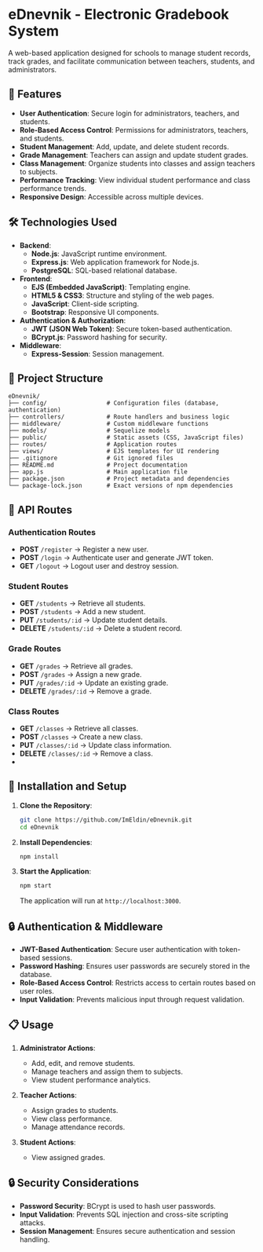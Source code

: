 # eDnevnik - Electronic Gradebook System

A web-based application designed for schools to manage student records, track grades, and facilitate communication between teachers, students, and administrators.

## 🚀 Features

- **User Authentication**: Secure login for administrators, teachers, and students.
- **Role-Based Access Control**: Permissions for administrators, teachers, and students.
- **Student Management**: Add, update, and delete student records.
- **Grade Management**: Teachers can assign and update student grades.
- **Class Management**: Organize students into classes and assign teachers to subjects.
- **Performance Tracking**: View individual student performance and class performance trends.
- **Responsive Design**: Accessible across multiple devices.

## 🛠️ Technologies Used

- **Backend**:
  - **Node.js**: JavaScript runtime environment.
  - **Express.js**: Web application framework for Node.js.
  - **PostgreSQL**: SQL-based relational database.
- **Frontend**:
  - **EJS (Embedded JavaScript)**: Templating engine.
  - **HTML5 & CSS3**: Structure and styling of the web pages.
  - **JavaScript**: Client-side scripting.
  - **Bootstrap**: Responsive UI components.
- **Authentication & Authorization**:
  - **JWT (JSON Web Token)**: Secure token-based authentication.
  - **BCrypt.js**: Password hashing for security.
- **Middleware**:
  - **Express-Session**: Session management.

## 📂 Project Structure

```
eDnevnik/
├── config/                 # Configuration files (database, authentication)
├── controllers/            # Route handlers and business logic
├── middleware/             # Custom middleware functions
├── models/                 # Sequelize models
├── public/                 # Static assets (CSS, JavaScript files)
├── routes/                 # Application routes
├── views/                  # EJS templates for UI rendering
├── .gitignore              # Git ignored files
├── README.md               # Project documentation
├── app.js                  # Main application file
├── package.json            # Project metadata and dependencies
└── package-lock.json       # Exact versions of npm dependencies
```

## 📜 API Routes

### **Authentication Routes**
- **POST** `/register` → Register a new user.
- **POST** `/login` → Authenticate user and generate JWT token.
- **GET** `/logout` → Logout user and destroy session.

### **Student Routes**
- **GET** `/students` → Retrieve all students.
- **POST** `/students` → Add a new student.
- **PUT** `/students/:id` → Update student details.
- **DELETE** `/students/:id` → Delete a student record.

### **Grade Routes**
- **GET** `/grades` → Retrieve all grades.
- **POST** `/grades` → Assign a new grade.
- **PUT** `/grades/:id` → Update an existing grade.
- **DELETE** `/grades/:id` → Remove a grade.

### **Class Routes**
- **GET** `/classes` → Retrieve all classes.
- **POST** `/classes` → Create a new class.
- **PUT** `/classes/:id` → Update class information.
- **DELETE** `/classes/:id` → Remove a class.
- 
## 📜 Installation and Setup

1. **Clone the Repository**:
   ```bash
   git clone https://github.com/ImEldin/eDnevnik.git
   cd eDnevnik
   ```
2. **Install Dependencies**:
   ```bash
   npm install
   ```
3. **Start the Application**:
   ```bash
   npm start
   ```
   The application will run at `http://localhost:3000`.

## 🔒 Authentication & Middleware

- **JWT-Based Authentication**: Secure user authentication with token-based sessions.
- **Password Hashing**: Ensures user passwords are securely stored in the database.
- **Role-Based Access Control**: Restricts access to certain routes based on user roles.
- **Input Validation**: Prevents malicious input through request validation.

## 📋 Usage

1. **Administrator Actions**:
   - Add, edit, and remove students.
   - Manage teachers and assign them to subjects.
   - View student performance analytics.

2. **Teacher Actions**:
   - Assign grades to students.
   - View class performance.
   - Manage attendance records.

3. **Student Actions**:
   - View assigned grades.

## 🔒 Security Considerations

- **Password Security**: BCrypt is used to hash user passwords.
- **Input Validation**: Prevents SQL injection and cross-site scripting attacks.
- **Session Management**: Ensures secure authentication and session handling.


